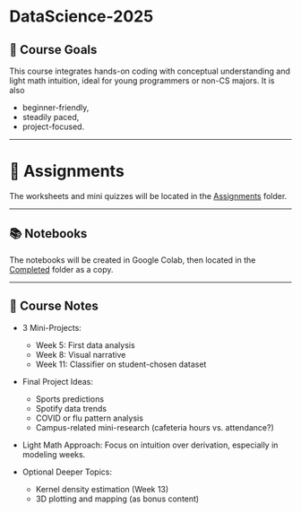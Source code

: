 # DataScience-2025

## 🎯 Course Goals
This course integrates hands-on coding with conceptual understanding and light math intuition, ideal for young programmers or non-CS majors. It is also 
* beginner-friendly,
* steadily paced,
* project-focused.

---

# 📂 Assignments
The worksheets and mini quizzes will be located in the [Assignments](https://github.com/aaniaahh/DataScience-2025/tree/main/Assignments) folder.


---

## 📚 Notebooks

The notebooks will be created in Google Colab, then located in the [Completed](https://github.com/aaniaahh/DataScience-2025/tree/main/Completed) folder as a copy.

---

## 🧠 Course Notes
* 3 Mini-Projects:
   * Week 5: First data analysis
   * Week 8: Visual narrative
   * Week 11: Classifier on student-chosen dataset

* Final Project Ideas:
   * Sports predictions
   * Spotify data trends
   * COVID or flu pattern analysis
   * Campus-related mini-research (cafeteria hours vs. attendance?)
   
* Light Math Approach: Focus on intuition over derivation, especially in modeling weeks.
* Optional Deeper Topics:
   * Kernel density estimation (Week 13)
   * 3D plotting and mapping (as bonus content)